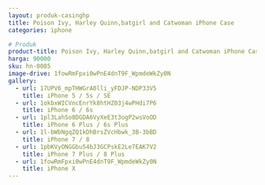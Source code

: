 ```yaml
---
layout: produk-casinghp
title: Poison Ivy, Harley Quinn,batgirl and Catwoman iPhone Case
categories: iphone

# Produk
product-title: Poison Ivy, Harley Quinn,batgirl and Catwoman iPhone Case
harga: 90000
sku: hn-0085
image-drive: 1fowRmFpxi0wPnE4dnT9F_WpmdeWkZy0N
gallery:
  - url: 17UPV6_mpTHWGrA0lli_yFDJP-NDP33V5
    title: iPhone 5 / 5s / SE
  - url: 1okbxWICVncEnrYk8htHZ03j4wPHdi7P6
    title: iPhone 6 / 6s
  - url: 1pl3LahSo8DGDA6VyXeE3t3ogP2wsVoOD
    title: iPhone 6 Plus / 6s Plus
  - url: 1l-bWbNgqZQ1kDhBrsZVcHbwk_3B-3bBD
    title: iPhone 7 / 8
  - url: 1pbKVyONGGbu54bJ3GCPskE2Le7EAK7V2
    title: iPhone 7 Plus / 8 Plus
  - url: 1fowRmFpxi0wPnE4dnT9F_WpmdeWkZy0N
    title: iPhone X
---
```

